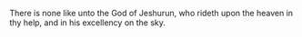 There is none like unto the God of Jeshurun, who rideth upon the heaven in thy help, and in his excellency on the sky.
